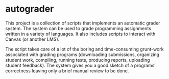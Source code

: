 # autograder
This project is a collection of scripts that implements an automatic grader system. The system can be used to grade programming assignments written in a variety of languages. It also includes scripts to interact with Canvas (or another LMS).

The script takes care of a lot of the boring and time-consuming grunt-work associated with grading programs (downloading submissions, organizing student work, compiling, running tests, producing reports, uploading student feedback). The system gives you a good sketch of a programs’ correctness leaving only a brief manual review to be done.
